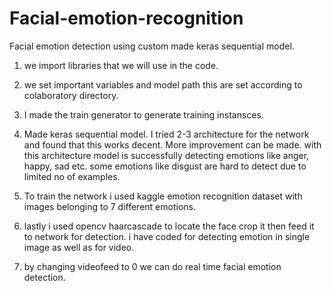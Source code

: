 # Facial-emotion-recognition
Facial emotion detection using custom made keras sequential  model.

1) we import libraries that we will use in the code.

2) we set important variables and model path this are set according to colaboratory directory.

3) I made the train generator to generate training instansces.

4) Made keras sequential model. I tried 2-3 architecture for the network and found that this works decent. 
More improvement can be made. with this architecture model is successfully detecting emotions like anger, happy, sad etc.
some emotions like disgust are hard to detect due to limited no of examples.

5) To train the network i used kaggle emotion recognition dataset with images belonging to 7 different emotions.

6) lastly i used opencv haarcascade to locate the face crop it then feed it to network for detection. 
i have coded for detecting emotion in single image as well as for video.

7) by changing videofeed to 0 we can do real time facial emotion detection.
